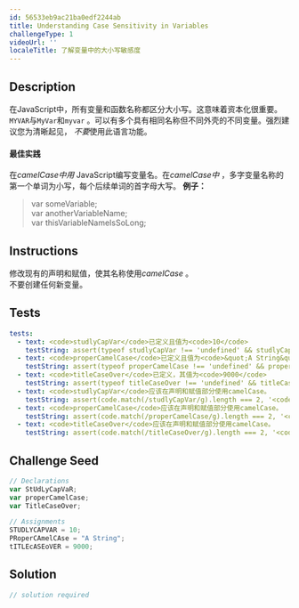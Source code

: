 ```yaml
---
id: 56533eb9ac21ba0edf2244ab
title: Understanding Case Sensitivity in Variables
challengeType: 1
videoUrl: ''
localeTitle: 了解变量中的大小写敏感度
---
```


## Description
<section id="description">在JavaScript中，所有变量和函数名称都区分大小写。这意味着资本化很重要。 <code>MYVAR</code>与<code>MyVar</code>和<code>myvar</code> 。可以有多个具有相同名称但不同外壳的不同变量。强烈建议您为清晰起见， <em>不要</em>使用此语言功能。 <h4>最佳实践</h4>在<dfn>camelCase中用</dfn> JavaScript编写变量名。在<dfn>camelCase中</dfn> ，多字变量名称的第一个单词为小写，每个后续单词的首字母大写。 <strong>例子：</strong> <blockquote> var someVariable; <br> var anotherVariableName; <br> var thisVariableNameIsSoLong; </blockquote></section>

## Instructions
<section id="instructions">修改现有的声明和赋值，使其名称使用<dfn>camelCase</dfn> 。 <br>不要创建任何新变量。 </section>

## Tests
<section id='tests'>

```yml
tests:
  - text: <code>studlyCapVar</code>已定义且值为<code>10</code>
    testString: assert(typeof studlyCapVar !== 'undefined' && studlyCapVar === 10, '<code>studlyCapVar</code> is defined and has a value of <code>10</code>');
  - text: <code>properCamelCase</code>已定义且值为<code>&quot;A String&quot;</code>
    testString: assert(typeof properCamelCase !== 'undefined' && properCamelCase === "A String", '<code>properCamelCase</code> is defined and has a value of <code>"A String"</code>');
  - text: <code>titleCaseOver</code>已定义，其值为<code>9000</code>
    testString: assert(typeof titleCaseOver !== 'undefined' && titleCaseOver === 9000, '<code>titleCaseOver</code> is defined and has a value of <code>9000</code>');
  - text: <code>studlyCapVar</code>应该在声明和赋值部分使用camelCase。
    testString: assert(code.match(/studlyCapVar/g).length === 2, '<code>studlyCapVar</code> should use camelCase in both declaration and assignment sections.');
  - text: <code>properCamelCase</code>应该在声明和赋值部分使用camelCase。
    testString: assert(code.match(/properCamelCase/g).length === 2, '<code>properCamelCase</code> should use camelCase in both declaration and assignment sections.');
  - text: <code>titleCaseOver</code>应该在声明和赋值部分使用camelCase。
    testString: assert(code.match(/titleCaseOver/g).length === 2, '<code>titleCaseOver</code> should use camelCase in both declaration and assignment sections.');

```

</section>

## Challenge Seed
<section id='challengeSeed'>

<div id='js-seed'>

```js
// Declarations
var StUdLyCapVaR;
var properCamelCase;
var TitleCaseOver;

// Assignments
STUDLYCAPVAR = 10;
PRoperCAmelCAse = "A String";
tITLEcASEoVER = 9000;

```

</div>



</section>

## Solution
<section id='solution'>

```js
// solution required
```
</section>
